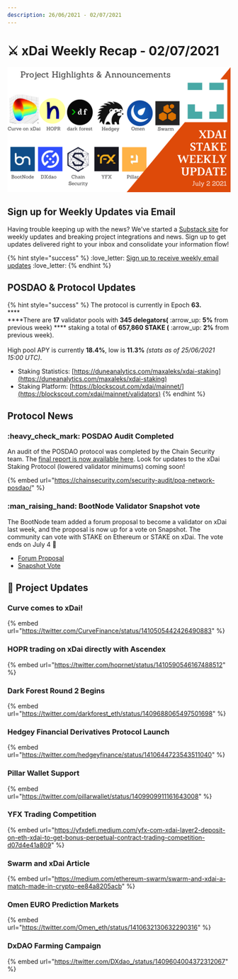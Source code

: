 ```yaml
---
description: 26/06/2021 - 02/07/2021
---
```


# ⚔️ xDai Weekly Recap - 02/07/2021

![](../../../../.gitbook/assets/July2update.png)

## Sign up for Weekly Updates via Email

Having trouble keeping up with the news? We've started a [Substack site](https://xdai.substack.com/) for weekly updates and breaking project integrations and news. Sign up to get updates delivered right to your inbox and consolidate your information flow!

{% hint style="success" %}
:love\_letter: [Sign up to receive weekly email updates](https://xdai.substack.com/) :love\_letter:&#x20;
{% endhint %}

## POSDAO & Protocol Updates

{% hint style="success" %}
The protocol is currently in Epoch **63.**\
****\
****There are **17** validator pools with **345 delegators(** :arrow\_up: **5%** from previous week) **** staking a total of **657,860 STAKE (** :arrow\_up: **2%** from previous week).\
\
High pool APY is currently **18.4%**, low is **11.3%** _(stats as of 25/06/2021 15:00 UTC)_.

* Staking Statistics: [https://duneanalytics.com/maxaleks/xdai-staking](https://duneanalytics.com/maxaleks/xdai-staking)
* Staking Platform: [https://blockscout.com/xdai/mainnet/](https://blockscout.com/xdai/mainnet/validators)
{% endhint %}

## Protocol News

### :heavy\_check\_mark: POSDAO Audit Completed

An audit of the POSDAO protocol was completed by the Chain Security team. The [final report is now available here](../../../../for-developers/security-audits.md#omnibridge-audit-by-chainsecurity). Look for updates to the xDai Staking Protocol (lowered validator minimums) coming soon!

{% embed url="https://chainsecurity.com/security-audit/poa-network-posdao/" %}

### :man\_raising\_hand: BootNode Validator Snapshot vote

The BootNode team added a forum proposal to become a validator on xDai last week, and the proposal is now up for a vote on Snapshot. The community can vote with STAKE on Ethereum or STAKE on xDai. The vote ends on July 4 :sparkler:&#x20;

* [Forum Proposal](https://forum.poa.network/t/bootnode-as-an-xdai-validator/6648)
* [Snapshot Vote](https://snapshot.org/#/xdaistake.eth/proposal/QmVJK53yNAJLAFK4Wh9AqjPrRCXL8fxsDecZQsj1v7cKPE)

## :butterfly: Project Updates

### Curve comes to xDai!

{% embed url="https://twitter.com/CurveFinance/status/1410505442426490883" %}

### HOPR trading on xDai directly with Ascendex

{% embed url="https://twitter.com/hoprnet/status/1410590546167488512" %}

### Dark Forest Round 2 Begins

{% embed url="https://twitter.com/darkforest_eth/status/1409688065497501698" %}

### Hedgey Financial Derivatives Protocol Launch

{% embed url="https://twitter.com/hedgeyfinance/status/1410644723543511040" %}

### Pillar Wallet Support

{% embed url="https://twitter.com/pillarwallet/status/1409909911161643008" %}

### YFX Trading Competition

{% embed url="https://yfxdefi.medium.com/yfx-com-xdai-layer2-deposit-on-eth-xdai-to-get-bonus-perpetual-contract-trading-competition-d07d4e41a809" %}

### Swarm and xDai Article

{% embed url="https://medium.com/ethereum-swarm/swarm-and-xdai-a-match-made-in-crypto-ee84a8205acb" %}

### Omen EURO Prediction Markets

{% embed url="https://twitter.com/Omen_eth/status/1410632130632290316" %}

### DxDAO Farming Campaign

{% embed url="https://twitter.com/DXdao_/status/1409604004372312067" %}





